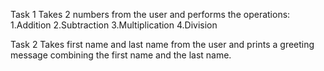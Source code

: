 Task 1
Takes 2 numbers from the user and performs the operations:
1.Addition 
2.Subtraction
3.Multiplication
4.Division

Task 2
Takes first name and last name from the user and prints a greeting message combining the first name and the last name.
